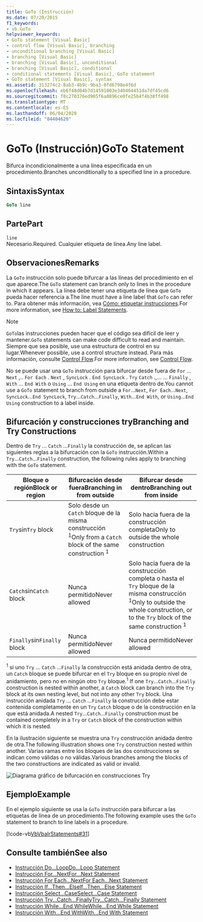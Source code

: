 ```yaml
---
title: GoTo (Instrucción)
ms.date: 07/20/2015
f1_keywords:
- vb.GoTo
helpviewer_keywords:
- GoTo statement [Visual Basic]
- control flow [Visual Basic], branching
- unconditional branching [Visual Basic]
- branching [Visual Basic]
- branching [Visual Basic], unconditional
- branching [Visual Basic], conditional
- conditional statements [Visual Basic], GoTo statement
- GoTo statement [Visual Basic], syntax
ms.assetid: 313274c2-8ab3-4b9c-9ba3-0fd6798e4f6d
ms.openlocfilehash: eb6f48d04b7d14591003e340464451da7df45cd6
ms.sourcegitcommit: f8c270376ed905f6a8896ce0fe25b4f4b38ff498
ms.translationtype: MT
ms.contentlocale: es-ES
ms.lasthandoff: 06/04/2020
ms.locfileid: "84404620"
---
```

# <a name="goto-statement"></a><span data-ttu-id="47bc8-102">GoTo (Instrucción)</span><span class="sxs-lookup"><span data-stu-id="47bc8-102">GoTo Statement</span></span>
<span data-ttu-id="47bc8-103">Bifurca incondicionalmente a una línea especificada en un procedimiento.</span><span class="sxs-lookup"><span data-stu-id="47bc8-103">Branches unconditionally to a specified line in a procedure.</span></span>  
  
## <a name="syntax"></a><span data-ttu-id="47bc8-104">Sintaxis</span><span class="sxs-lookup"><span data-stu-id="47bc8-104">Syntax</span></span>  
  
```vb  
GoTo line  
```  
  
## <a name="part"></a><span data-ttu-id="47bc8-105">Parte</span><span class="sxs-lookup"><span data-stu-id="47bc8-105">Part</span></span>  
 `line`  
 <span data-ttu-id="47bc8-106">Necesario.</span><span class="sxs-lookup"><span data-stu-id="47bc8-106">Required.</span></span> <span data-ttu-id="47bc8-107">Cualquier etiqueta de línea.</span><span class="sxs-lookup"><span data-stu-id="47bc8-107">Any line label.</span></span>  
  
## <a name="remarks"></a><span data-ttu-id="47bc8-108">Observaciones</span><span class="sxs-lookup"><span data-stu-id="47bc8-108">Remarks</span></span>  
 <span data-ttu-id="47bc8-109">La `GoTo` instrucción solo puede bifurcar a las líneas del procedimiento en el que aparece.</span><span class="sxs-lookup"><span data-stu-id="47bc8-109">The `GoTo` statement can branch only to lines in the procedure in which it appears.</span></span> <span data-ttu-id="47bc8-110">La línea debe tener una etiqueta de línea que `GoTo` pueda hacer referencia a.</span><span class="sxs-lookup"><span data-stu-id="47bc8-110">The line must have a line label that `GoTo` can refer to.</span></span> <span data-ttu-id="47bc8-111">Para obtener más información, vea [Cómo: etiquetar instrucciones](../../programming-guide/program-structure/how-to-label-statements.md).</span><span class="sxs-lookup"><span data-stu-id="47bc8-111">For more information, see [How to: Label Statements](../../programming-guide/program-structure/how-to-label-statements.md).</span></span>  
  
> [!NOTE]
> <span data-ttu-id="47bc8-112">`GoTo`las instrucciones pueden hacer que el código sea difícil de leer y mantener.</span><span class="sxs-lookup"><span data-stu-id="47bc8-112">`GoTo` statements can make code difficult to read and maintain.</span></span> <span data-ttu-id="47bc8-113">Siempre que sea posible, use una estructura de control en su lugar.</span><span class="sxs-lookup"><span data-stu-id="47bc8-113">Whenever possible, use a control structure instead.</span></span> <span data-ttu-id="47bc8-114">Para más información, consulte [Control Flow](../../programming-guide/language-features/control-flow/index.md).</span><span class="sxs-lookup"><span data-stu-id="47bc8-114">For more information, see [Control Flow](../../programming-guide/language-features/control-flow/index.md).</span></span>  
  
 <span data-ttu-id="47bc8-115">No se puede usar una `GoTo` instrucción para bifurcar desde fuera de `For` ... `Next` ,.. `For Each` . `Next` , `SyncLock` . `End SyncLock` . `Try` `Catch` .,... ... `Finally` , `With` ... `End With` o `Using` ... `End Using` en una etiqueta dentro de.</span><span class="sxs-lookup"><span data-stu-id="47bc8-115">You cannot use a `GoTo` statement to branch from outside a `For`...`Next`, `For Each`...`Next`, `SyncLock`...`End SyncLock`, `Try`...`Catch`...`Finally`, `With`...`End With`, or `Using`...`End Using` construction to a label inside.</span></span>  
  
## <a name="branching-and-try-constructions"></a><span data-ttu-id="47bc8-116">Bifurcación y construcciones try</span><span class="sxs-lookup"><span data-stu-id="47bc8-116">Branching and Try Constructions</span></span>  
 <span data-ttu-id="47bc8-117">Dentro de `Try` ... `Catch` ...`Finally` la construcción de, se aplican las siguientes reglas a la bifurcación con la `GoTo` instrucción.</span><span class="sxs-lookup"><span data-stu-id="47bc8-117">Within a `Try`...`Catch`...`Finally` construction, the following rules apply to branching with the `GoTo` statement.</span></span>  
  
|<span data-ttu-id="47bc8-118">Bloque o región</span><span class="sxs-lookup"><span data-stu-id="47bc8-118">Block or region</span></span>|<span data-ttu-id="47bc8-119">Bifurcación desde fuera</span><span class="sxs-lookup"><span data-stu-id="47bc8-119">Branching in from outside</span></span>|<span data-ttu-id="47bc8-120">Bifurcar desde dentro</span><span class="sxs-lookup"><span data-stu-id="47bc8-120">Branching out from inside</span></span>|  
|---------------------|-------------------------------|-------------------------------|  
|<span data-ttu-id="47bc8-121">`Try`sin</span><span class="sxs-lookup"><span data-stu-id="47bc8-121">`Try` block</span></span>|<span data-ttu-id="47bc8-122">Solo desde un `Catch` bloque de la misma construcción <sup>1</sup></span><span class="sxs-lookup"><span data-stu-id="47bc8-122">Only from a `Catch` block of the same construction <sup>1</sup></span></span>|<span data-ttu-id="47bc8-123">Solo hacia fuera de la construcción completa</span><span class="sxs-lookup"><span data-stu-id="47bc8-123">Only to outside the whole construction</span></span>|  
|<span data-ttu-id="47bc8-124">`Catch`sin</span><span class="sxs-lookup"><span data-stu-id="47bc8-124">`Catch` block</span></span>|<span data-ttu-id="47bc8-125">Nunca permitido</span><span class="sxs-lookup"><span data-stu-id="47bc8-125">Never allowed</span></span>|<span data-ttu-id="47bc8-126">Solo hacia fuera de la construcción completa o hasta el `Try` bloque de la misma construcción <sup>1</sup></span><span class="sxs-lookup"><span data-stu-id="47bc8-126">Only to outside the whole construction, or to the `Try` block of the same construction <sup>1</sup></span></span>|  
|<span data-ttu-id="47bc8-127">`Finally`sin</span><span class="sxs-lookup"><span data-stu-id="47bc8-127">`Finally` block</span></span>|<span data-ttu-id="47bc8-128">Nunca permitido</span><span class="sxs-lookup"><span data-stu-id="47bc8-128">Never allowed</span></span>|<span data-ttu-id="47bc8-129">Nunca permitido</span><span class="sxs-lookup"><span data-stu-id="47bc8-129">Never allowed</span></span>|  
  
 <span data-ttu-id="47bc8-130"><sup>1</sup> si uno `Try` ... `Catch` ...`Finally` la construcción está anidada dentro de otra, un `Catch` bloque se puede bifurcar en el `Try` bloque en su propio nivel de anidamiento, pero no en ningún otro `Try` bloque.</span><span class="sxs-lookup"><span data-stu-id="47bc8-130"><sup>1</sup> If one `Try`...`Catch`...`Finally` construction is nested within another, a `Catch` block can branch into the `Try` block at its own nesting level, but not into any other `Try` block.</span></span> <span data-ttu-id="47bc8-131">Una instrucción anidada `Try` ... `Catch` ...`Finally` la construcción debe estar contenida completamente en un `Try` `Catch` bloque o de la construcción en la que está anidada.</span><span class="sxs-lookup"><span data-stu-id="47bc8-131">A nested `Try`...`Catch`...`Finally` construction must be contained completely in a `Try` or `Catch` block of the construction within which it is nested.</span></span>  
  
 <span data-ttu-id="47bc8-132">En la ilustración siguiente se muestra una `Try` construcción anidada dentro de otra.</span><span class="sxs-lookup"><span data-stu-id="47bc8-132">The following illustration shows one `Try` construction nested within another.</span></span> <span data-ttu-id="47bc8-133">Varias ramas entre los bloques de las dos construcciones se indican como válidas o no válidas.</span><span class="sxs-lookup"><span data-stu-id="47bc8-133">Various branches among the blocks of the two constructions are indicated as valid or invalid.</span></span>  
  
 ![Diagrama gráfico de bifurcación en construcciones Try](./media/goto-statement/try-construction-branching.gif)  
  
## <a name="example"></a><span data-ttu-id="47bc8-135">Ejemplo</span><span class="sxs-lookup"><span data-stu-id="47bc8-135">Example</span></span>  
 <span data-ttu-id="47bc8-136">En el ejemplo siguiente se usa la `GoTo` instrucción para bifurcar a las etiquetas de línea de un procedimiento.</span><span class="sxs-lookup"><span data-stu-id="47bc8-136">The following example uses the `GoTo` statement to branch to line labels in a procedure.</span></span>  
  
 [!code-vb[VbVbalrStatements#31](~/samples/snippets/visualbasic/VS_Snippets_VBCSharp/VbVbalrStatements/VB/Class1.vb#31)]  
  
## <a name="see-also"></a><span data-ttu-id="47bc8-137">Consulte también</span><span class="sxs-lookup"><span data-stu-id="47bc8-137">See also</span></span>

- [<span data-ttu-id="47bc8-138">Instrucción Do...Loop</span><span class="sxs-lookup"><span data-stu-id="47bc8-138">Do...Loop Statement</span></span>](do-loop-statement.md)
- [<span data-ttu-id="47bc8-139">Instrucción For...Next</span><span class="sxs-lookup"><span data-stu-id="47bc8-139">For...Next Statement</span></span>](for-next-statement.md)
- [<span data-ttu-id="47bc8-140">Instrucción For Each...Next</span><span class="sxs-lookup"><span data-stu-id="47bc8-140">For Each...Next Statement</span></span>](for-each-next-statement.md)
- [<span data-ttu-id="47bc8-141">Instrucción If...Then...Else</span><span class="sxs-lookup"><span data-stu-id="47bc8-141">If...Then...Else Statement</span></span>](if-then-else-statement.md)
- [<span data-ttu-id="47bc8-142">Instrucción Select...Case</span><span class="sxs-lookup"><span data-stu-id="47bc8-142">Select...Case Statement</span></span>](select-case-statement.md)
- [<span data-ttu-id="47bc8-143">Instrucción Try...Catch...Finally</span><span class="sxs-lookup"><span data-stu-id="47bc8-143">Try...Catch...Finally Statement</span></span>](try-catch-finally-statement.md)
- [<span data-ttu-id="47bc8-144">Instrucción While...End While</span><span class="sxs-lookup"><span data-stu-id="47bc8-144">While...End While Statement</span></span>](while-end-while-statement.md)
- [<span data-ttu-id="47bc8-145">Instrucción With...End With</span><span class="sxs-lookup"><span data-stu-id="47bc8-145">With...End With Statement</span></span>](with-end-with-statement.md)
